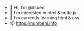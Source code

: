 - 👋 Hi, I’m @itsbeni
- 👀 I’m interested in html & node.js
- 🌱 I’m currently learning html & css
- 📫 https://numbeni.info

<!---
itsbeni/NumBeni is a ✨ special ✨ repository because its `README.md` (this file) appears on your GitHub profile.
You can click the Preview link to take a look at your changes.
--->
